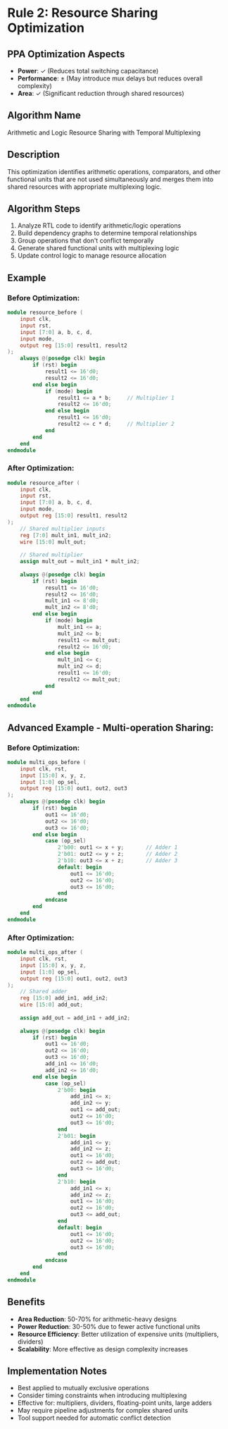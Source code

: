# Rule 2: Resource Sharing Optimization

## PPA Optimization Aspects
- **Power**: ✓ (Reduces total switching capacitance)
- **Performance**: ± (May introduce mux delays but reduces overall complexity)
- **Area**: ✓ (Significant reduction through shared resources)

## Algorithm Name
Arithmetic and Logic Resource Sharing with Temporal Multiplexing

## Description
This optimization identifies arithmetic operations, comparators, and other functional units that are not used simultaneously and merges them into shared resources with appropriate multiplexing logic.

## Algorithm Steps
1. Analyze RTL code to identify arithmetic/logic operations
2. Build dependency graphs to determine temporal relationships
3. Group operations that don't conflict temporally
4. Generate shared functional units with multiplexing logic
5. Update control logic to manage resource allocation

## Example

### Before Optimization:
```verilog
module resource_before (
    input clk,
    input rst,
    input [7:0] a, b, c, d,
    input mode,
    output reg [15:0] result1, result2
);
    always @(posedge clk) begin
        if (rst) begin
            result1 <= 16'd0;
            result2 <= 16'd0;
        end else begin
            if (mode) begin
                result1 <= a * b;     // Multiplier 1
                result2 <= 16'd0;
            end else begin
                result1 <= 16'd0;
                result2 <= c * d;     // Multiplier 2
            end
        end
    end
endmodule
```

### After Optimization:
```verilog
module resource_after (
    input clk,
    input rst,
    input [7:0] a, b, c, d,
    input mode,
    output reg [15:0] result1, result2
);
    // Shared multiplier inputs
    reg [7:0] mult_in1, mult_in2;
    wire [15:0] mult_out;
    
    // Shared multiplier
    assign mult_out = mult_in1 * mult_in2;
    
    always @(posedge clk) begin
        if (rst) begin
            result1 <= 16'd0;
            result2 <= 16'd0;
            mult_in1 <= 8'd0;
            mult_in2 <= 8'd0;
        end else begin
            if (mode) begin
                mult_in1 <= a;
                mult_in2 <= b;
                result1 <= mult_out;
                result2 <= 16'd0;
            end else begin
                mult_in1 <= c;
                mult_in2 <= d;
                result1 <= 16'd0;
                result2 <= mult_out;
            end
        end
    end
endmodule
```

## Advanced Example - Multi-operation Sharing:

### Before Optimization:
```verilog
module multi_ops_before (
    input clk, rst,
    input [15:0] x, y, z,
    input [1:0] op_sel,
    output reg [15:0] out1, out2, out3
);
    always @(posedge clk) begin
        if (rst) begin
            out1 <= 16'd0;
            out2 <= 16'd0; 
            out3 <= 16'd0;
        end else begin
            case (op_sel)
                2'b00: out1 <= x + y;       // Adder 1
                2'b01: out2 <= y + z;       // Adder 2  
                2'b10: out3 <= x + z;       // Adder 3
                default: begin
                    out1 <= 16'd0;
                    out2 <= 16'd0;
                    out3 <= 16'd0;
                end
            endcase
        end
    end
endmodule
```

### After Optimization:
```verilog
module multi_ops_after (
    input clk, rst,
    input [15:0] x, y, z,
    input [1:0] op_sel,
    output reg [15:0] out1, out2, out3
);
    // Shared adder
    reg [15:0] add_in1, add_in2;
    wire [15:0] add_out;
    
    assign add_out = add_in1 + add_in2;
    
    always @(posedge clk) begin
        if (rst) begin
            out1 <= 16'd0;
            out2 <= 16'd0;
            out3 <= 16'd0;
            add_in1 <= 16'd0;
            add_in2 <= 16'd0;
        end else begin
            case (op_sel)
                2'b00: begin
                    add_in1 <= x;
                    add_in2 <= y;
                    out1 <= add_out;
                    out2 <= 16'd0;
                    out3 <= 16'd0;
                end
                2'b01: begin
                    add_in1 <= y;
                    add_in2 <= z;
                    out1 <= 16'd0;
                    out2 <= add_out;
                    out3 <= 16'd0;
                end
                2'b10: begin
                    add_in1 <= x;
                    add_in2 <= z;
                    out1 <= 16'd0;
                    out2 <= 16'd0;
                    out3 <= add_out;
                end
                default: begin
                    out1 <= 16'd0;
                    out2 <= 16'd0;
                    out3 <= 16'd0;
                end
            endcase
        end
    end
endmodule
```

## Benefits
- **Area Reduction**: 50-70% for arithmetic-heavy designs
- **Power Reduction**: 30-50% due to fewer active functional units
- **Resource Efficiency**: Better utilization of expensive units (multipliers, dividers)
- **Scalability**: More effective as design complexity increases

## Implementation Notes
- Best applied to mutually exclusive operations
- Consider timing constraints when introducing multiplexing
- Effective for: multipliers, dividers, floating-point units, large adders
- May require pipeline adjustments for complex shared units
- Tool support needed for automatic conflict detection 